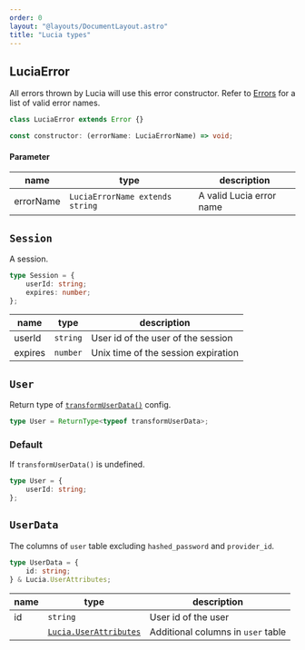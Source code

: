 ```yaml
---
order: 0
layout: "@layouts/DocumentLayout.astro"
title: "Lucia types"
---
```


## LuciaError

All errors thrown by Lucia will use this error constructor. Refer to [Errors](/reference/types/errors) for a list of valid error names.

```ts
class LuciaError extends Error {}
```

```ts
const constructor: (errorName: LuciaErrorName) => void;
```

#### Parameter

| name      | type                            | description              |
| --------- | ------------------------------- | ------------------------ |
| errorName | `LuciaErrorName extends string` | A valid Lucia error name |

## `Session`

A session.

```ts
type Session = {
    userId: string;
    expires: number;
};
```

| name    | type     | description                         |
| ------- | -------- | ----------------------------------- |
| userId  | `string` | User id of the user of the session  |
| expires | `number` | Unix time of the session expiration |

## `User`

Return type of [`transformUserData()`](/reference/configure/lucia-configurations#transformuserdata) config.

```ts
type User = ReturnType<typeof transformUserData>;
```

### Default

If `transformUserData()` is undefined.

```ts
type User = {
    userId: string;
};
```

## `UserData`

The columns of `user` table excluding `hashed_password` and `provider_id`.

```ts
type UserData = {
    id: string;
} & Lucia.UserAttributes;
```

| name | type                                                                       | description                        |
| ---- | -------------------------------------------------------------------------- | ---------------------------------- |
| id   | `string`                                                                   | User id of the user                |
|      | [`Lucia.UserAttributes`](/reference/types/lucia-namespace#userattributes) | Additional columns in `user` table |
